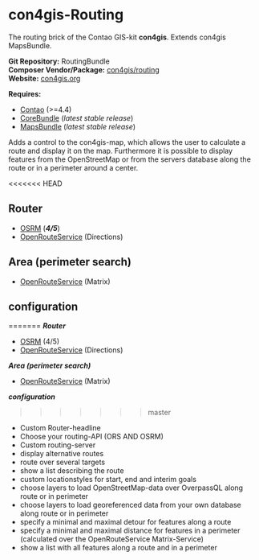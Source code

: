 con4gis-Routing
==============
The routing brick of the Contao GIS-kit **con4gis**. Extends con4gis MapsBundle.

**Git Repository:** RoutingBundle  
**Composer Vendor/Package:** [con4gis/routing](https://packagist.org/packages/con4gis/routing)  
**Website:** [con4gis.org](https://con4gis.org)

**Requires:**
- [Contao](https://github.com/contao/core) (>=4.4)   
- [CoreBundle](https://github.com/Kuestenschmiede/CoreBundle/releases) (*latest stable release*)
- [MapsBundle](https://github.com/Kuestenschmiede/MapsBundle/releases) (*latest stable release*)

Adds a control to the con4gis-map, which allows the user to calculate a route and display it on the map.
Furthermore it is possible to display features from the OpenStreetMap or from the servers database along the route or in a perimeter around a center.

<<<<<<< HEAD
## Router
- [OSRM](http://project-osrm.org/) (***4/5***)   
- [OpenRouteService](https://openrouteservice.org/) (Directions)

## Area (perimeter search)
- [OpenRouteService](https://openrouteservice.org/) (Matrix)

## configuration
=======
***Router***
- [OSRM](http://project-osrm.org/) (4/5)   
- [OpenRouteService](https://openrouteservice.org/) (Directions)

***Area (perimeter search)***
- [OpenRouteService](https://openrouteservice.org/) (Matrix)

***configuration***
>>>>>>> master
- Custom Router-headline
- Choose your routing-API (ORS AND OSRM)
- Custom routing-server
- display alternative routes
- route over several targets
- show a list describing the route
- custom locationstyles for start, end and interim goals
- choose layers to load OpenStreetMap-data over OverpassQL along route or in perimeter
- choose layers to load georeferenced data from your own database along route or in perimeter
- specify a minimal and maximal detour for features along a route
- specify a minimal and maximal distance for features in a perimeter (calculated over the OpenRouteService Matrix-Service)
- show a list with all features along a route and in a perimeter

